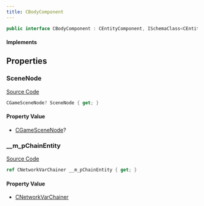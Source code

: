 ```yaml
---
title: CBodyComponent
---
```


```csharp
public interface CBodyComponent : CEntityComponent, ISchemaClass<CEntityComponent>, ISchemaClass<CBodyComponent>, ISchemaField, ISchemaClass, INativeHandle
```

#### Implements

## Properties

### SceneNode

[Source Code](https://github.com/swiftly-solution/swiftlys2/blob/main/managed/src/SwiftlyS2.Generated/Schemas/Interfaces/CBodyComponent.cs#L17)

```csharp
CGameSceneNode? SceneNode { get; }
```

#### Property Value

- [CGameSceneNode](/docs/api/shared/schemadefinitions/cgamescenenode)?

### __m_pChainEntity

[Source Code](https://github.com/swiftly-solution/swiftlys2/blob/main/managed/src/SwiftlyS2.Generated/Schemas/Interfaces/CBodyComponent.cs#L19)

```csharp
ref CNetworkVarChainer __m_pChainEntity { get; }
```

#### Property Value

- [CNetworkVarChainer](/docs/api/shared/natives/cnetworkvarchainer)

